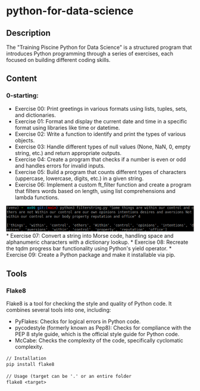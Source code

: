 # python-for-data-science

## Description
The "Training Piscine Python for Data Science" is a structured program that introduces Python programming through a series of exercises, each focused on building different coding skills. 

## Content
### 0-starting:
* Exercise 00: Print greetings in various formats using lists, tuples, sets, and dictionaries.
* Exercise 01: Format and display the current date and time in a specific format using libraries like time or datetime.
* Exercise 02: Write a function to identify and print the types of various objects.
* Exercise 03: Handle different types of null values (None, NaN, 0, empty string, etc.) and return appropriate outputs.
* Exercise 04: Create a program that checks if a number is even or odd and handles errors for invalid inputs.
* Exercise 05: Build a program that counts different types of characters (uppercase, lowercase, digits, etc.) in a given string.
* Exercise 06: Implement a custom ft_filter function and create a program that filters words based on length, using list comprehensions and lambda functions.
<img src="screenshots/ex06.png" />
* Exercise 07: Convert a string into Morse code, handling space and alphanumeric characters with a dictionary lookup.
* Exercise 08: Recreate the tqdm progress bar functionality using Python's yield operator.
* Exercise 09: Create a Python package and make it installable via pip.

## Tools
### Flake8
Flake8 is a tool for checking the style and quality of Python code. It combines several tools into one, including:<br />
* PyFlakes: Checks for logical errors in Python code.
* pycodestyle (formerly known as Pep8): Checks for compliance with the PEP 8 style guide, which is the official style guide for Python code.
* McCabe: Checks the complexity of the code, specifically cyclomatic complexity.

```
// Installation
pip install flake8

// Usage (target can be '.' or an entire folder
flake8 <target>
```
